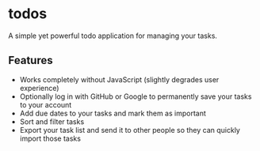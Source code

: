 # todos

A simple yet powerful todo application for managing your tasks.

## Features

- Works completely without JavaScript (slightly degrades user experience)
- Optionally log in with GitHub or Google to permanently save your tasks to your account
- Add due dates to your tasks and mark them as important
- Sort and filter tasks
- Export your task list and send it to other people so they can quickly import those tasks
